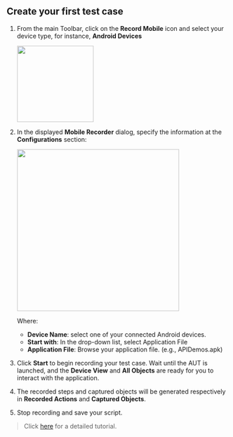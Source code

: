 
## Create your first test case

1. From the main Toolbar, click on the **Record Mobile** icon and select your device type, for instance, **Android Devices**

   <img src="https://github.com/katalon-studio/docs-images/raw/master/katalon-studio/docs/record-mobile-utility/recorder-icon.png" width=174>

2. In the displayed **Mobile Recorder** dialog, specify the information at the **Configurations** section:

   <img src="https://github.com/katalon-studio/docs-images/raw/master/katalon-studio/docs/record-mobile-utility/configurations.png" width=369>
   
   Where:

   * **Device Name**: select one of your connected Android devices.
   * **Start with**: In the drop-down list, select Application File
   * **Application File**: Browse your application file. (e.g., APIDemos.apk)

3. Click **Start** to begin recording your test case. Wait until the AUT is launched, and the **Device View** and **All Objects** are ready for you to interact with the application.

4. The recorded steps and captured objects will be generated respectively in **Recorded Actions** and **Captured Objects**.

5. Stop recording and save your script.

> Click [here](https://docs.katalon.com/katalon-studio/docs/mobile-recorder-tutorials.html) for a detailed tutorial.

